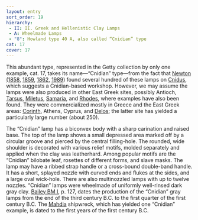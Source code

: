 ```yaml
---
layout: entry
sort_order: 19
hierarchy:
 - II: II. Greek and Hellenistic Clay Lamps
 - A: Wheelmade Lamps
 - "8": Howland type 40 A, also called “Cnidian” type
cat: 17
cover: 17
---
```


This abundant type, represented in the Getty collection by only one example, cat. 17, takes its name—“Cnidian” type—from the fact that <a href='../../bibliography/#newton-1858'>Newton (1858</a>, <a href='../../bibliography/#newton-1859'>1859</a>, <a href='../../bibliography/#newton-1862'>1862</a>, <a href='../../bibliography/#newton-1989'>1989</a>) found several hundred of these lamps on <a href='../../map/#loc_599575'>Cnidus</a>, which suggests a Cnidian-based workshop. However, we may assume the lamps were also produced in other East Greek sites, possibly Antioch, <a href='../../map/#loc_648789'>Tarsus</a>, <a href='../../map/#loc_599799'>Miletus</a>, <a href='../../map/#loc_678370'>Samaria</a>, and <a href='../../map/#loc_590031'>Rhodes</a>, where examples have also been found. They were commercialized mostly in Greece and the East Greek areas: <a href='../../map/#loc_570182'>Corinth</a>, Athens, Cyprus, and <a href='../../map/#loc_599588'>Delos</a>; the latter site has yielded a particularly large number (about 250).

The “Cnidian” lamp has a biconvex body with a sharp carination and raised base. The top of the lamp shows a small depressed area marked off by a circular groove and pierced by the central filling-hole. The rounded, wide shoulder is decorated with various relief motifs, molded separately and applied when the clay was leatherhard. Among popular motifs are the “Cnidian” bilobate leaf, rosettes of different forms, and slave masks. The lamp may have a ribbed strap handle or a cross-bound double-band handle. It has a short, splayed nozzle with curved ends and flukes at the sides, and a large oval wick-hole. There are also multinozzled lamps with up to twelve nozzles. “Cnidian” lamps were wheelmade of uniformly well-rinsed dark gray clay. <a href='../../bibliography/#bailey-bm-i'>Bailey BM I</a>, p. 127, dates the production of the “Cnidian” gray lamps from the end of the third century B.C. to the first quarter of the first century B.C. The <a href='../../map/#loc_7001742'>Mahdia</a> shipwreck, which has yielded one “Cnidian” example, is dated to the first years of the first century B.C.

